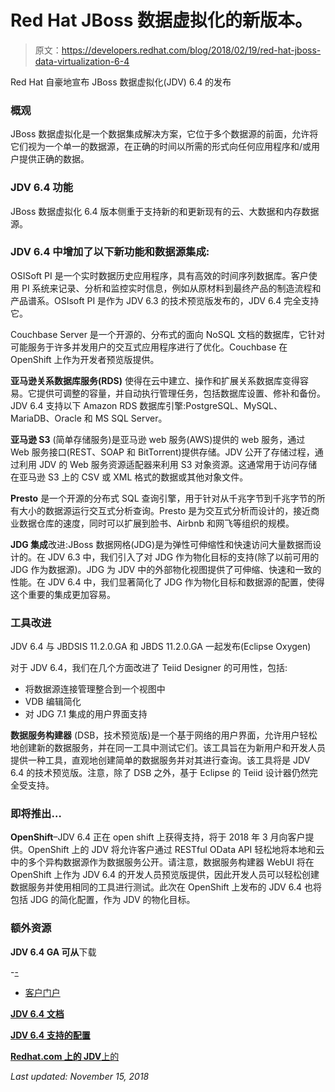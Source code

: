 # Red Hat JBoss 数据虚拟化的新版本。

> 原文：<https://developers.redhat.com/blog/2018/02/19/red-hat-jboss-data-virtualization-6-4>

Red Hat 自豪地宣布 JBoss 数据虚拟化(JDV) 6.4 的发布

### 概观

JBoss 数据虚拟化是一个数据集成解决方案，它位于多个数据源的前面，允许将它们视为一个单一的数据源，在正确的时间以所需的形式向任何应用程序和/或用户提供正确的数据。

### JDV 6.4 功能

JBoss 数据虚拟化 6.4 版本侧重于支持新的和更新现有的云、大数据和内存数据源。

### JDV 6.4 中增加了以下新功能和数据源集成:

OSISoft PI 是一个实时数据历史应用程序，具有高效的时间序列数据库。客户使用 PI 系统来记录、分析和监控实时信息，例如从原材料到最终产品的制造流程和产品谱系。OSIsoft PI 是作为 JDV 6.3 的技术预览版发布的，JDV 6.4 完全支持它。

Couchbase Server 是一个开源的、分布式的面向 NoSQL 文档的数据库，它针对可能服务于许多并发用户的交互式应用程序进行了优化。Couchbase 在 OpenShift 上作为开发者预览版提供。

**亚马逊关系数据库服务(RDS)** 使得在云中建立、操作和扩展关系数据库变得容易。它提供可调整的容量，并自动执行管理任务，包括数据库设置、修补和备份。JDV 6.4 支持以下 Amazon RDS 数据库引擎:PostgreSQL、MySQL、MariaDB、Oracle 和 MS SQL Server。

**亚马逊 S3** (简单存储服务)是亚马逊 web 服务(AWS)提供的 web 服务，通过 Web 服务接口(REST、SOAP 和 BitTorrent)提供存储。JDV 公开了存储过程，通过利用 JDV 的 Web 服务资源适配器来利用 S3 对象资源。这通常用于访问存储在亚马逊 S3 上的 CSV 或 XML 格式的数据或其他对象文件。

**Presto** 是一个开源的分布式 SQL 查询引擎，用于针对从千兆字节到千兆字节的所有大小的数据源运行交互式分析查询。Presto 是为交互式分析而设计的，接近商业数据仓库的速度，同时可以扩展到脸书、Airbnb 和网飞等组织的规模。

**JDG 集成**改进:JBoss 数据网格(JDG)是为弹性可伸缩性和快速访问大量数据而设计的。在 JDV 6.3 中，我们引入了对 JDG 作为物化目标的支持(除了以前可用的 JDG 作为数据源)。JDG 为 JDV 中的外部物化视图提供了可伸缩、快速和一致的性能。在 JDV 6.4 中，我们显著简化了 JDG 作为物化目标和数据源的配置，使得这个重要的集成更加容易。

### 工具改进

JDV 6.4 与 JBDSIS 11.2.0.GA 和 JBDS 11.2.0.GA 一起发布(Eclipse Oxygen)

对于 JDV 6.4，我们在几个方面改进了 Teiid Designer 的可用性，包括:

*   将数据源连接管理整合到一个视图中
*   VDB 编辑简化
*   对 JDG 7.1 集成的用户界面支持

**数据服务构建器** (DSB，技术预览版)是一个基于网络的用户界面，允许用户轻松地创建新的数据服务，并在同一工具中测试它们。该工具旨在为新用户和开发人员提供一种工具，直观地创建简单的数据服务并对其进行查询。该工具将是 JDV 6.4 的技术预览版。注意，除了 DSB 之外，基于 Eclipse 的 Teiid 设计器仍然完全受支持。

### 即将推出…

**OpenShift**–JDV 6.4 正在 open shift 上获得支持，将于 2018 年 3 月向客户提供。OpenShift 上的 JDV 将允许客户通过 RESTful OData API 轻松地将本地和云中的多个异构数据源作为数据服务公开。请注意，数据服务构建器 WebUI 将在 OpenShift 上作为 JDV 6.4 的开发人员预览版提供，因此开发人员可以轻松创建数据服务并使用相同的工具进行测试。此次在 OpenShift 上发布的 JDV 6.4 也将包括 JDG 的简化配置，作为 JDV 的物化目标。

### 额外资源

**JDV 6.4 GA 可从**下载

-[-](https://developers.redhat.com/products/datavirt/hello-world/)

- [客户门户](https://access.redhat.com/products/red-hat-jboss-data-virtualization/)

[**JDV 6.4 文档**](https://access.redhat.com/documentation/en-us/red_hat_jboss_data_virtualization/)

[**JDV 6.4 支持的配置**](https://access.redhat.com/articles/703663)

[**Redhat.com 上的 JDV**上的 ](https://www.redhat.com/en/technologies/jboss-middleware/data-virtualization)

*Last updated: November 15, 2018*